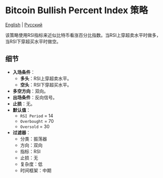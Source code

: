 # Bitcoin Bullish Percent Index 策略
[English](README.md) | [Русский](README_ru.md)

该策略使用RSI指标来近似比特币看涨百分比指数。当RSI上穿超卖水平时做多，当RSI下穿超买水平时做空。

## 细节

- **入场条件**：
  - **多头**：RSI上穿超卖水平。
  - **空头**：RSI下穿超买水平。
- **多空方向**：双向。
- **出场条件**：反向信号。
- **止损**：无。
- **默认值**：
  - `RSI Period` = 14
  - `Overbought` = 70
  - `Oversold` = 30
- **过滤器**：
  - 分类：振荡器
  - 方向：双向
  - 指标：RSI
  - 止损：无
  - 复杂度：低
  - 时间框架：中期

